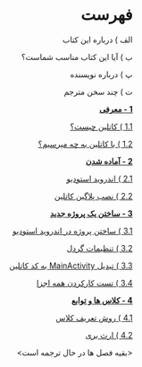 <div dir="rtl">

# فهرست

الف ) درباره این کتاب

ب ) آیا این کتاب مناسب شماست؟

پ ) درباره نویسنده

ت ) چند سخن مترجم

**[1 - معرفی](./introduction/README.md)**

[1.1 )‌ کاتلین چیست؟](./introduction/README.md#کاتلین-چیست)

[1.2 ) با کاتلین به چه میرسیم؟](./introduction/README.md#با-کاتلین-به-چه-میرسیم)

**[2 - آماده شدن](./getting-ready/README.md)**

[2.1 ) اندروید استودیو](./getting-ready/README.md#اندروید-استودیو)

[2.2 ) نصب پلاگین کاتلین](./getting-ready/README.md#نصب-پلاگین-کاتلین)

**[3 - ساختن یک پروژه جدید](./creating-a-new-project/README.md)**

[3.1 ) ساختن پروژه در اندروید استودیو](./creating-the-project-in-android-studio/README.md)

[3.2 ) تنظیمات گردل](./configure-gradle/README.md)

[3.3 ) تبدیل MainActivity به کد کاتلین](./convert-mainactivity-to-kotlin-code/README.md)

[3.4 ) تست کارکردن همه اجزا](./test-that-every-thing-works/README.md)

**[4 - کلاس ها و توابع](./classes-and-functions/README.md)**

[4.1 ) روش تعریف کلاس](./how-to-declare-a-class/README.md)

[4.2 ) ارث بری](./class-inheritance/README.md)



<بقیه فصل ها در حال ترجمه است>
